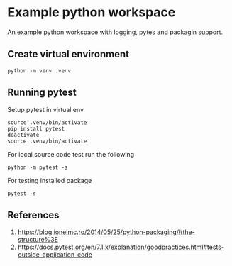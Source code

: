 
# Example python workspace

An example python workspace with logging, pytes and packagin support.

## Create virtual environment

```
python -m venv .venv
```


## Running pytest 

Setup pytest in virtual env

```
source .venv/bin/activate
pip install pytest
deactivate
source .venv/bin/activate
```

For local source code test run the following
```
python -m pytest -s
```

For testing installed package
```
pytest -s 
```

## References

1. https://blog.ionelmc.ro/2014/05/25/python-packaging/#the-structure%3E
2. https://docs.pytest.org/en/7.1.x/explanation/goodpractices.html#tests-outside-application-code
